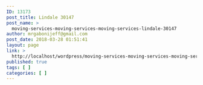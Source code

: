 ```yaml
---
ID: 13173
post_title: Lindale 30147
post_name: >
  moving-services-moving-services-moving-services-lindale-30147
author: mrgabonijeff@gmail.com
post_date: 2018-03-28 01:51:41
layout: page
link: >
  http://localhost/wordpress/moving-services-moving-services-moving-services-lindale-30147/
published: true
tags: [ ]
categories: [ ]
---
```

